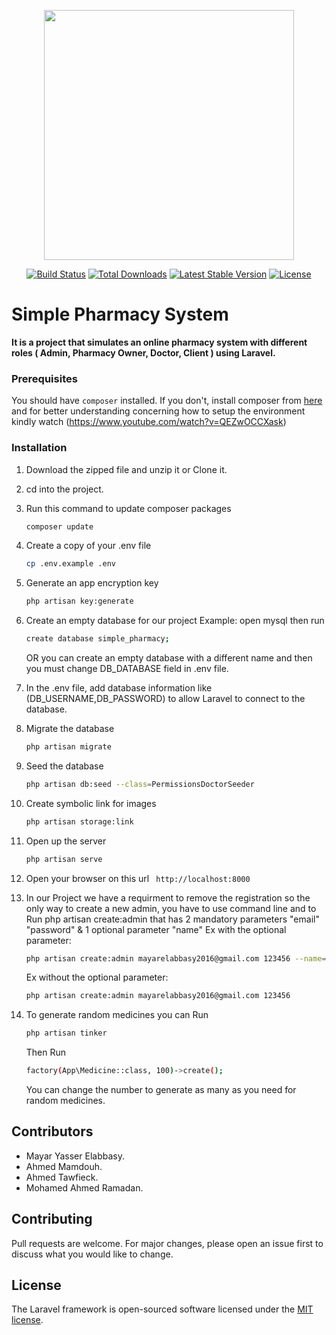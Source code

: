 <p align="center"><img src="https://res.cloudinary.com/dtfbvvkyp/image/upload/v1566331377/laravel-logolockup-cmyk-red.svg" width="400"></p>

<p align="center">
<a href="https://travis-ci.org/laravel/framework"><img src="https://travis-ci.org/laravel/framework.svg" alt="Build Status"></a>
<a href="https://packagist.org/packages/laravel/framework"><img src="https://poser.pugx.org/laravel/framework/d/total.svg" alt="Total Downloads"></a>
<a href="https://packagist.org/packages/laravel/framework"><img src="https://poser.pugx.org/laravel/framework/v/stable.svg" alt="Latest Stable Version"></a>
<a href="https://packagist.org/packages/laravel/framework"><img src="https://poser.pugx.org/laravel/framework/license.svg" alt="License"></a>
</p>

# Simple Pharmacy System

**It is a project that simulates an online pharmacy system with different roles ( Admin, Pharmacy Owner, Doctor, Client ) using Laravel.**

### Prerequisites

You should have `composer` installed. If you don't, install composer from [here](https://getcomposer.org/download/)
and for better understanding concerning how to setup the environment kindly watch (https://www.youtube.com/watch?v=QEZwOCCXask)

### Installation

1. Download the zipped file and unzip it or Clone it.
2. cd into the project.  
3.  Run this command to update composer packages
    ```sh
    composer update
    ```
4. Create a copy of your .env file
    ```sh
    cp .env.example .env
    ```
5. Generate an app encryption key
    ```sh
    php artisan key:generate
    ```
6. Create an empty database for our project
    Example: open mysql then run
    ```sh
    create database simple_pharmacy;
    ```
    OR you can create an empty database with a different name and then you must change DB_DATABASE field in .env file.
	
7. In the .env file, add database information like (DB_USERNAME,DB_PASSWORD) to allow Laravel to connect to the database.
8. Migrate the database
    ```sh
    php artisan migrate
    ```
9. Seed the database
    ```sh
    php artisan db:seed --class=PermissionsDoctorSeeder
    ```
10. Create symbolic link for images
    ```sh
    php artisan storage:link
    ```
11. Open up the server
    ```sh
    php artisan serve
    ```
12. Open your browser on this url ``` http://localhost:8000```

13. In our Project we have a requirment to remove the registration so the only way to create a new admin, you have to use command line and to Run
    php artisan create:admin that has 2 mandatory parameters "email" "password" & 1 optional parameter "name"
    Ex with the optional parameter: 
    ```sh
    php artisan create:admin mayarelabbasy2016@gmail.com 123456 --name="Mayar Elabbasy"
    ```

    Ex without the optional parameter:
    ```sh
    php artisan create:admin mayarelabbasy2016@gmail.com 123456
    ```

14. To generate random medicines you can Run
    ```sh
    php artisan tinker
    ```
    Then Run
    ```sh
    factory(App\Medicine::class, 100)->create();
    ```
    You can change the number to generate as many as you need for random medicines.


## Contributors

* Mayar Yasser Elabbasy.
* Ahmed Mamdouh.
* Ahmed Tawfieck.
* Mohamed Ahmed Ramadan.


## Contributing

Pull requests are welcome. For major changes, please open an issue first to discuss what you would like to change.

## License

The Laravel framework is open-sourced software licensed under the [MIT license](https://opensource.org/licenses/MIT).

